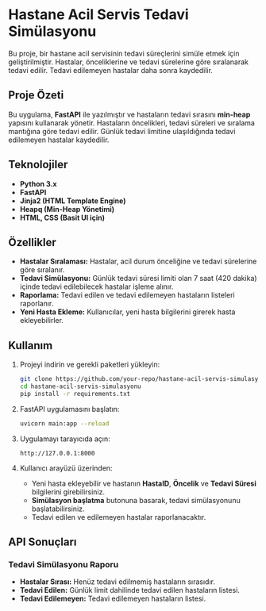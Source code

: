 # Hastane Acil Servis Tedavi Simülasyonu

Bu proje, bir hastane acil servisinin tedavi süreçlerini simüle etmek için geliştirilmiştir. Hastalar, önceliklerine ve tedavi sürelerine göre sıralanarak tedavi edilir. Tedavi edilemeyen hastalar daha sonra kaydedilir.

## Proje Özeti

Bu uygulama, **FastAPI** ile yazılmıştır ve hastaların tedavi sırasını **min-heap** yapısını kullanarak yönetir. Hastaların öncelikleri, tedavi süreleri ve sıralama mantığına göre tedavi edilir. Günlük tedavi limitine ulaşıldığında tedavi edilemeyen hastalar kaydedilir.

## Teknolojiler

- **Python 3.x**
- **FastAPI**
- **Jinja2 (HTML Template Engine)**
- **Heapq (Min-Heap Yönetimi)**
- **HTML, CSS (Basit UI için)**

## Özellikler

- **Hastalar Sıralaması:** Hastalar, acil durum önceliğine ve tedavi sürelerine göre sıralanır.
- **Tedavi Simülasyonu:** Günlük tedavi süresi limiti olan 7 saat (420 dakika) içinde tedavi edilebilecek hastalar işleme alınır.
- **Raporlama:** Tedavi edilen ve tedavi edilemeyen hastaların listeleri raporlanır.
- **Yeni Hasta Ekleme:** Kullanıcılar, yeni hasta bilgilerini girerek hasta ekleyebilirler.

## Kullanım

1. Projeyi indirin ve gerekli paketleri yükleyin:

   ```bash
   git clone https://github.com/your-repo/hastane-acil-servis-simulasyonu.git
   cd hastane-acil-servis-simulasyonu
   pip install -r requirements.txt
   ```

2. FastAPI uygulamasını başlatın:

   ```bash
   uvicorn main:app --reload
   ```

3. Uygulamayı tarayıcıda açın:

   ```
   http://127.0.0.1:8000
   ```

4. Kullanıcı arayüzü üzerinden:
   - Yeni hasta ekleyebilir ve hastanın **HastaID**, **Öncelik** ve **Tedavi Süresi** bilgilerini girebilirsiniz.
   - **Simülasyon başlatma** butonuna basarak, tedavi simülasyonunu başlatabilirsiniz.
   - Tedavi edilen ve edilemeyen hastalar raporlanacaktır.

## API Sonuçları

### Tedavi Simülasyonu Raporu

- **Hastalar Sırası:** Henüz tedavi edilmemiş hastaların sırasıdır.
- **Tedavi Edilen:** Günlük limit dahilinde tedavi edilen hastaların listesi.
- **Tedavi Edilemeyen:** Tedavi edilemeyen hastaların listesi.
